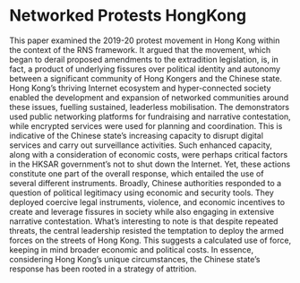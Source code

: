 # Networked Protests HongKong

This paper examined the 2019-20 protest movement in Hong Kong within the context of the RNS framework. It argued that the movement, which began to derail proposed amendments to the extradition legislation, is, in fact, a product of underlying fissures over political identity and autonomy between a significant community of Hong Kongers and the Chinese state. Hong Kong’s thriving Internet ecosystem and hyper-connected society enabled the development and expansion of networked communities around these issues, fuelling sustained, leaderless mobilisation. The demonstrators used public networking platforms for fundraising and narrative contestation, while encrypted services were used for planning and coordination. This is indicative of the Chinese state’s increasing capacity to disrupt digital services and carry out surveillance activities. Such enhanced capacity, along with a consideration of economic costs, were perhaps critical factors in the HKSAR government’s not to shut down the Internet. Yet, these actions constitute one part of the overall response, which entailed the use of several different instruments. Broadly, Chinese authorities responded to a question of political legitimacy using economic and security tools. They deployed coercive legal instruments, violence, and economic incentives to create and leverage fissures in society while also engaging in extensive narrative contestation. What’s interesting to note is that despite repeated threats, the central leadership resisted the temptation to deploy the armed forces on the streets of Hong Kong. This suggests a calculated use of force, keeping in mind broader economic and political costs. In essence, considering Hong Kong’s unique circumstances, the Chinese state’s response has been rooted in a strategy of attrition.